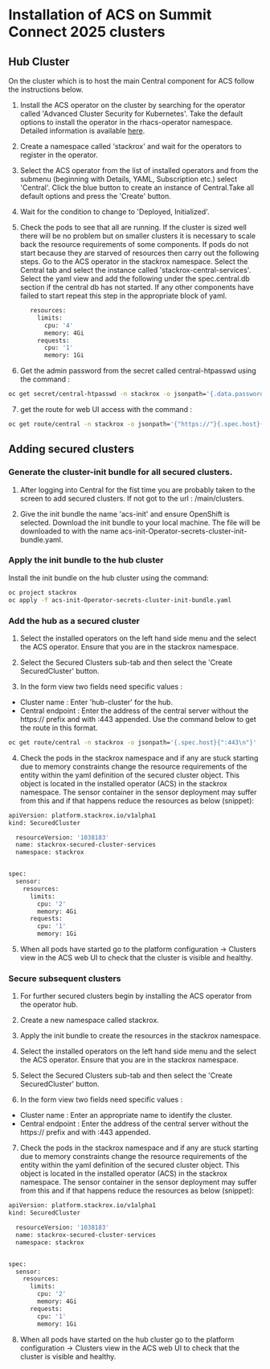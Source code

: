 # Installation of ACS on Summit Connect 2025 clusters

## Hub Cluster

On the cluster which is to host the main Central component for ACS follow the instructions below. 

1. Install the ACS operator on the cluster by searching for the operator called 'Advanced Cluster Security for Kubernetes'. Take the default options to install the operator in the rhacs-operator namespace. Detailed information is available [here](https://docs.redhat.com/en/documentation/red_hat_advanced_cluster_security_for_kubernetes/4.8/html-single/installing/index#install-acs-operator_install-central-ocp).

2. Create a namespace called 'stackrox' and wait for the operators to register in the operator.

3. Select the ACS operator from the list of installed operators and from the submenu (beginning with Details, YAML, Subscription etc.) select 'Central'. Click the blue button to create an instance of Central.Take all default options and press the 'Create' button.

4. Wait for the condition to change to 'Deployed, Initialized'.

5. Check the pods to see that all are running. If the cluster is sized well there will be no problem but on smaller clusters it is necessary to scale back the resource requirements of some components. If pods do not start because they are starved of resources then carry out the following steps. Go to the ACS operator in the stackrox namespace. Select the Central tab and select the instance called 'stackrox-central-services'. Select the yaml view and add the following under the spec.central.db section if the central db has not started. If any other components have failed to start repeat this step in the appropriate block of yaml.

````bash
      resources:
        limits:
          cpu: '4'
          memory: 4Gi
        requests:
          cpu: '1'
          memory: 1Gi
````

6. Get the admin password from the secret called central-htpasswd using the command : 

````bash
oc get secret/central-htpasswd -n stackrox -o jsonpath='{.data.password}' | base64 -d
````

7. get the route for web UI access with the command :

````bash
oc get route/central -n stackrox -o jsonpath='{"https://"}{.spec.host}{"\n"}'
````

## Adding secured clusters

### Generate the cluster-init bundle for all secured clusters.

1. After logging into Central for the fist time you are probably taken to the screen to add secured clusters. If not got to the url : <central-url>/main/clusters.

2. Give the init bundle the name 'acs-init' and ensure OpenShift is selected. Download the init bundle to your local machine. The file will be downloaded to with the name acs-init-Operator-secrets-cluster-init-bundle.yaml. 

### Apply the init bundle to the hub cluster

Install the init bundle on the hub cluster using the command:

````bash
oc project stackrox
oc apply -f acs-init-Operator-secrets-cluster-init-bundle.yaml
````

### Add the hub as a secured cluster

1. Select the installed operators on the left hand side menu and the select the ACS operator. Ensure that you are in the stackrox namespace.

2. Select the Secured Clusters sub-tab and then select the 'Create SecuredCluster' button.

3. In the form view two fields need specific values :

* Cluster name : Enter 'hub-cluster' for the hub.
* Central endpoint : Enter the address of the central server without the https:// prefix and with :443 appended. Use the command below to get the route in this format.

````bash
oc get route/central -n stackrox -o jsonpath='{.spec.host}{":443\n"}'
````

4. Check the pods in the stackrox namespace and if any are stuck starting due to memory constraints change the resource requirements of the entity within the yaml definition of the secured cluster object. This object is located in the installed operator (ACS) in the stackrox namespace. The sensor container in the sensor deployment may suffer from this and if that happens reduce the resources as below (snippet):

````bash
apiVersion: platform.stackrox.io/v1alpha1
kind: SecuredCluster

  resourceVersion: '1038183'
  name: stackrox-secured-cluster-services
  namespace: stackrox


spec:
  sensor:
    resources:
      limits:
        cpu: '2'
        memory: 4Gi
      requests:
        cpu: '1'
        memory: 1Gi
````

5. When all pods have started go to the platform configuration -> Clusters view in the ACS web UI to check that the cluster is visible and healthy.

### Secure subsequent clusters

1. For further secured clusters begin by installing  the ACS operator from the operator hub.

2. Create a new namespace called stackrox. 

3. Apply the init bundle to create the resources in the stackrox namespace.

4. Select the installed operators on the left hand side menu and the select the ACS operator. Ensure that you are in the stackrox namespace.

5. Select the Secured Clusters sub-tab and then select the 'Create SecuredCluster' button.

6. In the form view two fields need specific values :

* Cluster name : Enter an appropriate name to identify the cluster.
* Central endpoint : Enter the address of the central server without the https:// prefix and with :443 appended. 

7. Check the pods in the stackrox namespace and if any are stuck starting due to memory constraints change the resource requirements of the entity within the yaml definition of the secured cluster object. This object is located in the installed operator (ACS) in the stackrox namespace. The sensor container in the sensor deployment may suffer from this and if that happens reduce the resources as below (snippet):

````bash
apiVersion: platform.stackrox.io/v1alpha1
kind: SecuredCluster

  resourceVersion: '1038183'
  name: stackrox-secured-cluster-services
  namespace: stackrox


spec:
  sensor:
    resources:
      limits:
        cpu: '2'
        memory: 4Gi
      requests:
        cpu: '1'
        memory: 1Gi
````

8. When all pods have started on the hub cluster go to the platform configuration -> Clusters view in the ACS web UI to check that the cluster is visible and healthy.



